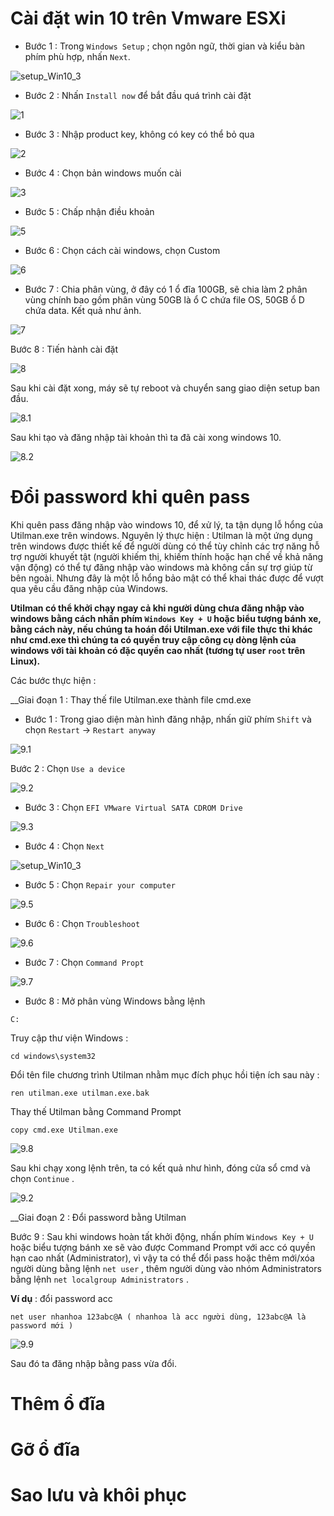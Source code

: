 # Cài đặt win 10 trên Vmware ESXi

* Bước 1 : Trong `Windows Setup` ; chọn ngôn ngữ, thời gian và kiểu bàn phím phù hợp, nhấn `Next`.

![setup_Win10_3](https://github.com/laitiennhanhoa/Thu-viec-tai-Nhan-Hoa/blob/74d05bc9c4ab19c5817c4d907443e798b7c97acc/images/setup_Win10_4.png)

* Bước 2 : Nhấn `Install now` để bắt đầu quá trình cài đặt

![1](https://github.com/laitiennhanhoa/Thu-viec-tai-Nhan-Hoa/blob/bfe2f5f06eaac5afb0b0d1c088d18a64f96abc80/images/Win_10/1.png)

* Bước 3 : Nhập product key, không có key có thể bỏ qua

![2](https://github.com/laitiennhanhoa/Thu-viec-tai-Nhan-Hoa/blob/bfe2f5f06eaac5afb0b0d1c088d18a64f96abc80/images/Win_10/2.png)

* Bước 4 : Chọn bản windows muốn cài

![3](https://github.com/laitiennhanhoa/Thu-viec-tai-Nhan-Hoa/blob/bfe2f5f06eaac5afb0b0d1c088d18a64f96abc80/images/Win_10/3.png)

* Bước 5 : Chấp nhận điều khoản

![5](https://github.com/laitiennhanhoa/Thu-viec-tai-Nhan-Hoa/blob/bfe2f5f06eaac5afb0b0d1c088d18a64f96abc80/images/Win_10/5.png)

* Bước 6 : Chọn cách cài windows, chọn Custom

![6](https://github.com/laitiennhanhoa/Thu-viec-tai-Nhan-Hoa/blob/bfe2f5f06eaac5afb0b0d1c088d18a64f96abc80/images/Win_10/6.png)

* Bước 7 : Chia phân vùng, ở đây có 1 ổ đĩa 100GB, sẽ chia làm 2 phân vùng chính bao gồm phân vùng 50GB là ổ C chứa file OS, 50GB ổ D chứa data.
Kết quả như ảnh.

![7](https://github.com/laitiennhanhoa/Thu-viec-tai-Nhan-Hoa/blob/bfe2f5f06eaac5afb0b0d1c088d18a64f96abc80/images/Win_10/7.png)

Bước 8 : Tiến hành cài đặt

![8](https://github.com/laitiennhanhoa/Thu-viec-tai-Nhan-Hoa/blob/bfe2f5f06eaac5afb0b0d1c088d18a64f96abc80/images/Win_10/8.png)



Sau khi cài đặt xong, máy sẽ tự reboot và chuyển sang giao diện setup ban đầu. 

![8.1](https://github.com/laitiennhanhoa/Thu-viec-tai-Nhan-Hoa/blob/bfe2f5f06eaac5afb0b0d1c088d18a64f96abc80/images/Win_10/8.1.png)

Sau khi tạo và đăng nhập tài khoản thì ta đã cài xong windows 10.

![8.2](https://github.com/laitiennhanhoa/Thu-viec-tai-Nhan-Hoa/blob/bfe2f5f06eaac5afb0b0d1c088d18a64f96abc80/images/Win_10/8.2.png)


# Đổi password khi quên pass

Khi quên pass đăng nhập vào windows 10, để xử lý, ta tận dụng lỗ hổng của Utilman.exe trên windows. 
Nguyên lý thực hiện : Utilman là một ứng dụng trên windows được thiết kế để người dùng có thể tùy chỉnh các trợ năng hỗ trợ người khuyết tật (người khiếm thị, khiếm thính hoặc hạn chế về khả năng vận động) có thể tự đăng nhập vào windows mà không cần sự trợ giúp từ bên ngoài. Nhưng đây là một lỗ hổng bảo mật có thể khai thác được để vượt qua yêu cầu đăng nhập của Windows.

__Utilman có thể khởi chạy ngay cả khi người dùng chưa đăng nhập vào windows bằng cách nhấn phím `Windows Key + U` hoặc biểu tượng bánh xe, bằng cách này, nếu chúng ta hoán đổi Utilman.exe với file thực thi khác như cmd.exe thì chúng ta có quyền truy cập công cụ dòng lệnh của windows với tài khoản có đặc quyền cao nhất (tương tự user `root` trên Linux).__

Các bước thực hiện :

__Giai đoạn 1 : Thay thế file Utilman.exe thành file cmd.exe

* Bước 1 :  Trong giao diện màn hình đăng nhập, nhấn giữ phím `Shift` và chọn `Restart` -> `Restart anyway`

![9.1]()

Bước 2 : Chọn `Use a device`

![9.2]()

* Bước 3 : Chọn `EFI VMware Virtual SATA CDROM Drive`

![9.3]()

* Bước 4 : Chọn `Next`

![setup_Win10_3](https://github.com/laitiennhanhoa/Thu-viec-tai-Nhan-Hoa/blob/74d05bc9c4ab19c5817c4d907443e798b7c97acc/images/setup_Win10_4.png)

* Bước 5 : Chọn `Repair your computer`

![9.5]()

* Bước 6 : Chọn `Troubleshoot`

![9.6]()

* Bước 7 : Chọn `Command Propt`

![9.7]()

* Bước 8 : Mở phân vùng Windows bằng lệnh 
```
C:
```
Truy cập thư viện Windows :

```
cd windows\system32
```

Đổi tên file  chương trình Utilman nhằm mục đích phục hồi tiện ích sau này :

```
ren utilman.exe utilman.exe.bak
```

Thay thế Utilman bằng Command Prompt

```
copy cmd.exe Utilman.exe
```

![9.8]()

Sau khi chạy xong lệnh trên, ta có kết quả như hình, đóng cửa sổ cmd và chọn `Continue` .

![9.2]()

__Giai đoạn 2 : Đổi password bằng Utilman 

Bước 9 : Sau khi windows hoàn tất khởi động, nhấn phím `Windows Key + U` hoặc biểu tượng bánh xe sẽ vào được Command Prompt với acc có quyền hạn cao nhất (Administrator), vì vậy ta có thể đổi pass hoặc thêm mới/xóa người dùng bằng lệnh `net user` , thêm người dùng vào nhóm Administrators bằng lệnh `net localgroup Administrators` . 

__Ví dụ__ : đổi password acc

```
net user nhanhoa 123abc@A ( nhanhoa là acc người dùng, 123abc@A là password mới )
```

![9.9]()

Sau đó ta đăng nhập bằng pass vừa đổi.


# Thêm ổ đĩa

# Gỡ ổ đĩa

# Sao lưu và khôi phục
